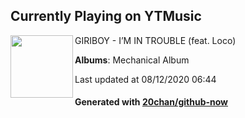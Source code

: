 ## Currently Playing on YTMusic

[<img align="left" width="100" src="https://lh3.googleusercontent.com/GKhOD9_kO9DyzvAjyX1pxkvdoj2rUYwqSCTXkyy4RPriIQiwgNqUIXvYcDqgPgJhuCxda3NLO1a8oQoWAQ">](https://music.youtube.com/channel/UCMRvw9TUJB5m32YPrxLu7ag)

GIRIBOY - I’M IN TROUBLE (feat. Loco)

**Albums**: Mechanical Album

Last updated at 08/12/2020 06:44

#### Generated with [20chan/github-now](https://github.com/20chan/github-now)


<!--
**20chan/20chan** is a ✨ _special_ ✨ repository because its `README.md` (this file) appears on your GitHub profile.

Here are some ideas to get you started:

- 🔭 I’m currently working on ...
- 🌱 I’m currently learning ...
- 👯 I’m looking to collaborate on ...
- 🤔 I’m looking for help with ...
- 💬 Ask me about ...
- 📫 How to reach me: ...
- 😄 Pronouns: ...
- ⚡ Fun fact: ...
-->
